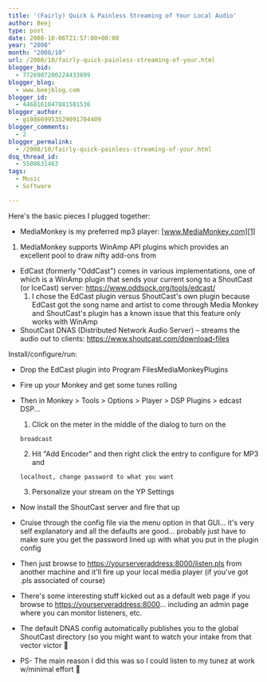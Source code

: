 ```yaml
---
title: '(Fairly) Quick & Painless Streaming of Your Local Audio'
author: Beej
type: post
date: 2008-10-06T21:57:00+00:00
year: "2008"
month: "2008/10"
url: /2008/10/fairly-quick-painless-streaming-of-your.html
blogger_bid:
  - 7726907200224433699
blogger_blog:
  - www.beejblog.com
blogger_id:
  - 4468161047881581536
blogger_author:
  - g108669953529091704409
blogger_comments:
  - 2
blogger_permalink:
  - /2008/10/fairly-quick-painless-streaming-of-your.html
dsq_thread_id:
  - 5508631463
tags:
  - Music
  - Software

---
```

Here's the basic pieces I plugged together:

  * MediaMonkey is my preferred mp3 player: [www.MediaMonkey.com][1]
  1. MediaMonkey supports WinAmp API plugins which provides an excellent pool to draw nifty add-ons from

  * EdCast (formerly "OddCast") comes in various implementations, one of which is a WinAmp plugin that sends your current song to a ShoutCast (or IceCast) server: <https://www.oddsock.org/tools/edcast/> 
      1. I chose the EdCast plugin versus ShoutCast's own plugin because EdCast got the song name and artist to come through Media Monkey and ShoutCast's plugin has a known issue that this feature only works with WinAmp 
  * ShoutCast DNAS (Distributed Network Audio Server) &#8211; streams the audio out to clients: <https://www.shoutcast.com/download-files> 

Install/configure/run:

  * Drop the EdCast plugin into Program FilesMediaMonkeyPlugins 
  * Fire up your Monkey and get some tunes rolling 
  * Then in Monkey > Tools > Options > Player > DSP Plugins > edcast DSP... 
      1. Click on the meter in the middle of the dialog to turn on the
  
        broadcast 
      2. Hit "Add Encoder" and then right click the entry to configure for MP3 and
  
        localhost, change password to what you want 
      3. Personalize your stream on the YP Settings 
  * Now install the ShoutCast server and fire that up 
  * Cruise through the config file via the menu option in that GUI... it's very self explanatory and all the defaults are good... probably just have to make sure you get the password lined up with what you put in the plugin config 
  * Then just browse to <https://yourserveraddress:8000/listen.pls> from another machine and it'll fire up your local media player (if you've got .pls associated of course) 
  * There's some interesting stuff kicked out as a default web page if you browse to [https://yourserveraddress:8000][2]... including an admin page where you can monitor listeners, etc. 
  * The default DNAS config automatically publishes you to the global ShoutCast directory (so you might want to watch your intake from that vector victor 🙂
  * PS- The main reason I did this was so I could listen to my tunez at work w/minimal effort 🙂

 [1]: https://www.mediamonkey.com/
 [2]: https://yourserveraddress:8000/